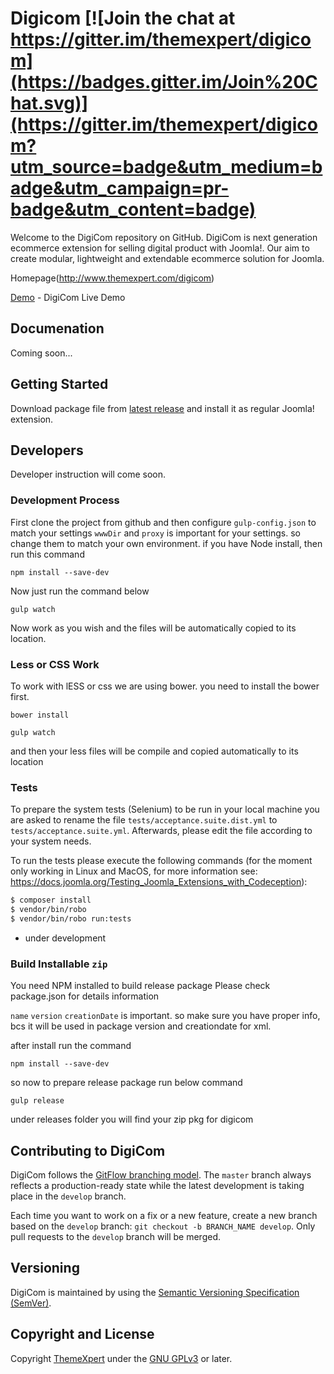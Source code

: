 # Digicom [![Join the chat at https://gitter.im/themexpert/digicom](https://badges.gitter.im/Join%20Chat.svg)](https://gitter.im/themexpert/digicom?utm_source=badge&utm_medium=badge&utm_campaign=pr-badge&utm_content=badge)

Welcome to the DigiCom repository on GitHub. DigiCom is next generation ecommerce extension for selling digital product with Joomla!. Our aim to create modular, lightweight and extendable ecommerce solution for Joomla.

Homepage(http://www.themexpert.com/digicom)

[Demo](http://digicom.themexpert.com) - DigiCom Live Demo

## Documenation
Coming soon...

## Getting Started
Download package file from [latest release](https://github.com/themexpert/digicom/releases) and install it as regular Joomla! extension.

## Developers
Developer instruction will come soon.

### Development Process
First clone the project from github and then configure `gulp-config.json` to match your settings
`wwwDir` and `proxy` is important for your settings. so change them to match your own environment.
if you have Node install, then run this command
```
npm install --save-dev
```
Now just run the command below
```
gulp watch
```

Now work as you wish and the files will be automatically copied to its location.

### Less or CSS Work
To work with lESS or css we are using bower. you need to install the bower first.
```
bower install
```
```
gulp watch
```
and then your less files will be compile and copied automatically to its location

### Tests
To prepare the system tests (Selenium) to be run in your local machine you are asked to rename the file `tests/acceptance.suite.dist.yml` to `tests/acceptance.suite.yml`. Afterwards, please edit the file according to your system needs.

To run the tests please execute the following commands (for the moment only working in Linux and MacOS, for more information see: https://docs.joomla.org/Testing_Joomla_Extensions_with_Codeception):

```bash
$ composer install
$ vendor/bin/robo
$ vendor/bin/robo run:tests
```

* under development

### Build Installable `zip`

You need NPM installed to build release package
Please check package.json for details information

`name` `version` `creationDate` is important. so make sure you have proper info, bcs it will be used in package version and creationdate for xml.

after install run the command

```
npm install --save-dev
```

so now to prepare release package run below command
```
gulp release
```
under releases folder you will find your zip pkg for digicom


## Contributing to DigiCom

DigiCom follows the [GitFlow branching model](http://nvie.com/posts/a-successful-git-branching-model). The ```master``` branch always reflects a production-ready state while the latest development is taking place in the ```develop``` branch.

Each time you want to work on a fix or a new feature, create a new branch based on the ```develop``` branch: ```git checkout -b BRANCH_NAME develop```. Only pull requests to the ```develop``` branch will be merged.

## Versioning

DigiCom is maintained by using the [Semantic Versioning Specification (SemVer)](http://semver.org).

## Copyright and License

Copyright [ThemeXpert](http://www.themexpert.com) under the [GNU GPLv3](http://www.gnu.org/licenses/gpl.html) or later.
